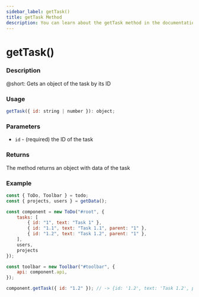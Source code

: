 ```yaml
---
sidebar_label: getTask()
title: getTask Method
description: You can learn about the getTask method in the documentation of the DHTMLX JavaScript To Do List library. Browse developer guides and API reference, try out code examples and live demos, and download a free 30-day evaluation version of DHTMLX To Do List.
---
```


# getTask()

### Description

@short: Gets an object of the task by its ID

### Usage

~~~js
getTask({ id: string | number }): object;
~~~

### Parameters

- `id` - (required) the ID of the task

### Returns

The method returns an object with data of the task

### Example

~~~js {18}
const { ToDo, Toolbar } = todo;
const { projects, users } = getData();

const component = new ToDo("#root", {
	tasks: [
        { id: "1", text: "Task 1" },
		{ id: "1.1", text: "Task 1.1", parent: "1" },
		{ id: "1.2", text: "Task 1.2", parent: "1" },
    ],
	users,
	projects
});

const toolbar = new Toolbar("#toolbar", {
	api: component.api,
});

component.getTask({ id: "1.2" }); // -> {id: '1.2', text: 'Task 1.2', parent: '1'}
~~~